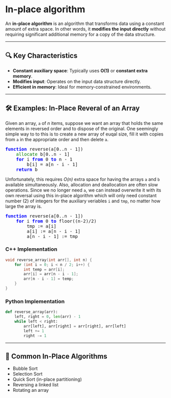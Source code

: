 # In-place algorithm

An **in-place algorithm** is an algorithm that transforms data using a constant amount of extra space. In other words, it **modifies the input directly** without requiring significant additional memory for a copy of the data structure.

---

## 🔍 Key Characteristics
- **Constant auxiliary space**: Typically uses **O(1)** or **constant extra memory**.
- **Modifies input**: Operates on the input data structure directly.
- **Efficient in memory**: Ideal for memory-constrained environments.

---

## 🛠️ Examples: In-Place Reveral of an Array

Given an array, `a` of _n_ items, suppose we want an array that holds the same elements in reversed order and to dispose of the original. One seemingly simple way to to this is to create a new array of euqal size, fill it with copies from `a` in the appropriate order and then delete `a`.

<pre>
<span style="color: blue; font-weight: bold;">function</span> reverse(a[0..n - 1])
    <span style="color: green;">allocate</span> b[0..n - 1]
    <span style="color: blue; font-weight: bold;">for</span> i <span style="color: blue; font-weight: bold;">from</span> 0 <span style="color: blue; font-weight: bold;">to</span> n - 1
        b[i] = a[n - i - 1]
    <span style="color: blue; font-weight: bold;">return</span> b
</pre>

Unfortunately, this requires _O(n)_ extra space for having the arrays `a` and `b` available simultaneously. Also, allocation and deallocation are often slow operations. Since we no longer need `a`, we can instead overwrite it with its own reversal using this in-place algorithm which will only need constant number (2) of integers for the auxiliary veriables `i` and `tmp`, no matter how large the array is.

<pre>
<span style="color: blue; font-weight: bold;">function</span> reverse(a[0..n - 1])
    <span style="color: blue; font-weight: bold;">for</span> i <span style="color: blue; font-weight: bold;">from</span> 0 <span style="color: blue; font-weight: bold;">to</span> floor((n-2)/2)
        tmp := a[i]
        a[i] := a[n - i - 1]
        a[n - i - 1] := tmp
</pre>


### C++ Implementation
```cpp
void reverse_array(int arr[], int n) {
    for (int i = 0; i < n / 2; i++) {
        int temp = arr[i];
        arr[i] = arr[n - i - 1];
        arr[n - i - 1] = temp;
    }
}
```

### Python Implementation
```python
def reverse_array(arr):
    left, right = 0, len(arr) - 1
    while left < right:
        arr[left], arr[right] = arr[right], arr[left]
        left += 1
        right -= 1
```

---

## 🧠 Common In-Place Algorithms
- Bubble Sort
- Selection Sort
- Quick Sort (in-place partitioning)
- Reversing a linked list
- Rotating an array